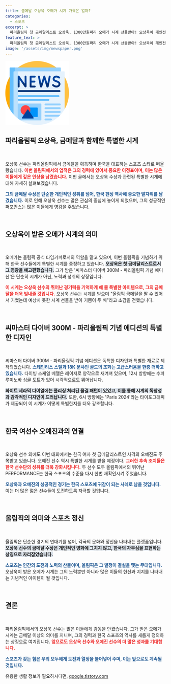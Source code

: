 ```yaml
---
title: 금메달 오상욱 오메가 시계 가격은 얼마?
categories:
  - 스포츠
excerpt: >
  파리올림픽 첫 금메달리스트 오상욱, 1300만원짜리 오메가 시계 선물받아! 오상욱이 개인전 그랜드슬램 달성 후  높은 가치를 지닌 씨마스터 다이버 300M - 파리올림픽 기념 에디션을 수령하며 기쁨을 두 배로 했다.
feature_text: >
  파리올림픽 첫 금메달리스트 오상욱, 1300만원짜리 오메가 시계 선물받아! 오상욱이 개인전 그랜드슬램 달성 후  높은 가치를 지닌 씨마스터 다이버 300M - 파리올림픽 기념 에디션을 수령하며 기쁨을 두 배로 했다.
image: '/assets/img/newspaper.png'
---
```


<p><img src="/assets/img/newspaper.png" alt="kimp 속보" /></p>

<h2 data-ke-size="size26">파리올림픽 오상욱, 금메달과 함께한 특별한 시계</h2>

<p data-ke-size="size16">&nbsp;</p>

<p>오상욱 선수는 파리올림픽에서 금메달을 획득하며 한국을 대표하는 스포츠 스타로 떠올랐습니다. <b><span style="color: #ee2323;">이번 올림픽에서의 업적은 그의 경력에 있어서 중요한 이정표이며, 이는 많은 이들에게 깊은 인상을 남겼습니다.</span></b> 이번 글에서는 오상욱 수상과 관련된 특별한 시계에 대해 자세히 살펴보겠습니다. </p>

<p><b><span style="color: #1a5490;">그의 금메달 수상은 단순한 개인적인 성취를 넘어, 한국 펜싱 역사에 중요한 발자취를 남겼습니다.</span></b> 이로 인해 오상욱 선수는 많은 관심의 중심에 놓이게 되었으며, 그의 성공적인 퍼포먼스는 많은 이들에게 영감을 주었습니다.</p>

<p data-ke-size="size16">&nbsp;</p>

<h2 data-ke-size="size26">오상욱이 받은 오메가 시계의 의미</h2>

<p data-ke-size="size16">&nbsp;</p>

<p>오메가는 올림픽 공식 타임키퍼로서의 역할을 맡고 있으며, 이번 올림픽을 기념하기 위해 한국 선수들에게 특별한 시계를 증정하고 있습니다. <b><span style="background-color: #21538527;">오상욱은 첫 금메달리스트로서 그 영광을 예고편했습니다.</span></b> 그가 받은 '씨마스터 다이버 300M - 파리올림픽 기념 에디션'은 단순히 시계가 아닌, 노력과 성취의 상징입니다. </p>

<p><b><span style="color: #ee2323;">이 시계는 오상욱 선수의 뛰어난 경기력을 기억하게 해 줄 특별한 아이템으로, 그의 금메달을 더욱 빛내줄 것입니다.</span></b> 오상욱 선수는 시계를 받으며 "올림픽 금메달을 딸 수 있어서 기뻤는데 예상치 못한 시계 선물을 받아 기쁨이 두 배"라고 소감을 전했습니다. </p>

<p data-ke-size="size16">&nbsp;</p>

<h2 data-ke-size="size26">씨마스터 다이버 300M - 파리올림픽 기념 에디션의 특별한 디자인</h2>

<p data-ke-size="size16">&nbsp;</p>

<p>씨마스터 다이버 300M - 파리올림픽 기념 에디션은 독특한 디자인과 특별한 재료로 제작되었습니다. <b><span style="color: #1a5490;">스테인리스 스틸과 18K 문샤인 골드의 조화는 고급스러움을 한층 더하고 있습니다.</span></b> 다이빙 스케일 베젤은 레이저로 양각으로 새겨져 있으며, 12시 방향에는 수퍼 루미노바 싱글 도트가 있어 시각적으로도 뛰어납니다.</p>

<p><b><span style="background-color: #21538527;">화이트 세라믹 다이얼에는 폴리싱 처리된 물결 패턴이 있었고, 이를 통해 시계의 독창성과 감각적인 디자인이 드러납니다.</span></b> 또한, 6시 방향에는 'Paris 2024'라는 타이포그래피가 제공되어 이 시계가 어떻게 특별한지를 더욱 강조합니다.</p>

<p data-ke-size="size16">&nbsp;</p>

<h2 data-ke-size="size26">한국 여선수 오예진과의 연결</h2>

<p data-ke-size="size16">&nbsp;</p>

<p>오상욱 선수 외에도 이번 대회에서는 한국 여자 첫 금메달리스트인 사격의 오예진도 주목받고 있습니다. 오예진 선수 역시 특별한 시계를 받을 예정이다. <b><span style="color: #ee2323;">그러한 후속 조치들은 한국 선수단의 성취를 더욱 강화시킵니다.</span></b> 두 선수 모두 올림픽에서의 뛰어난 PERFORMANCE는 한국 스포츠의 수준을 다시 한번 재확인시켜 주었습니다.</p>

<p><b><span style="color: #1a5490;">오상욱과 오예진의 성공적인 경기는 한국 스포츠에 귀감이 되는 사례로 남을 것입니다.</span></b> 이는 더 많은 젊은 선수들이 도전하도록 자극할 것입니다.</p>

<p data-ke-size="size16">&nbsp;</p>

<h2 data-ke-size="size26">올림픽의 의미와 스포츠 정신</h2>

<p data-ke-size="size16">&nbsp;</p>

<p>올림픽은 단순한 경기의 연대기를 넘어, 각국의 문화와 정신을 나타내는 플랫폼입니다. <b><span style="background-color: #21538527;">오상욱 선수의 금메달 수상은 개인적인 영화에 그치지 않고, 한국의 자부심을 표현하는 상징으로 자리잡았습니다.</span></b> </p>

<p><b><span style="color: #1a5490;">스포츠는 인간의 도전과 노력의 산물이며, 올림픽은 그 열정이 결실을 맺는 무대입니다.</span></b> 오상욱이 받은 오메가 시계는 그의 노력뿐만 아니라 많은 이들의 헌신과 지지를 나타내는 기념적인 아이템이 될 것입니다.</p>

<p data-ke-size="size16">&nbsp;</p>

<h2 data-ke-size="size26">결론</h2>

<p data-ke-size="size16">&nbsp;</p>

<p>파리올림픽에서의 오상욱 선수는 많은 이들에게 감동을 안겼습니다. 그가 받은 오메가 시계는 금메달 이상의 의미를 지니며, 그의 경력과 한국 스포츠의 역사를 새롭게 정의하는 상징으로 여겨집니다. <b><span style="color: #ee2323;">앞으로도 오상욱 선수와 오예진 선수의 더 많은 성과를 기대합니다.</span></b> </p>

<p><b><span style="color: #1a5490;">스포츠가 갖는 힘은 우리 모두에게 도전과 열정을 불어넣어 주며, 이는 앞으로도 계속될 것입니다.</span></b></p>
유용한 생활 정보가 필요하시다면, <a href="https://qoogle.tistory.com" rel="dofollow">qoogle.tistory.com</a>


